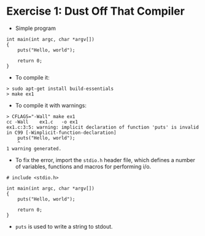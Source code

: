 # Exercise 1: Dust Off That Compiler

* Simple program

```
int main(int argc, char *argv[])
{
    puts("Hello, world");

    return 0;
}
```

* To compile it:
```
> sudo apt-get install build-essentials
> make ex1
```

* To compile it with warnings:

```
> CFLAGS="-Wall" make ex1
cc -Wall    ex1.c   -o ex1
ex1.c:3:5: warning: implicit declaration of function 'puts' is invalid in C99 [-Wimplicit-function-declaration]
    puts("Hello, world");
    ^
1 warning generated.
```

* To fix the error, import the ``stdio.h`` header file, which defines a number of variables, functions and macros for performing i/o.

```
# include <stdio.h>

int main(int argc, char *argv[])
{
    puts("Hello, world");

    return 0;
}
```

* ``puts`` is used to write a string to stdout.
